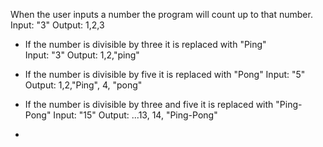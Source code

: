 ﻿When the user inputs a number the program will count up to that number. 
Input: "3" Output: 1,2,3

* If the number is divisible by three it is replaced with "Ping"  
Input: "3" Output: 1,2,"ping"

* If the number is divisible by five it is replaced with "Pong" 
Input: "5" Output: 1,2,"Ping", 4, "pong"

* If the number is divisible by three and five it is replaced with "Ping-Pong"
Input: "15" Output: ...13, 14, "Ping-Pong"


* 